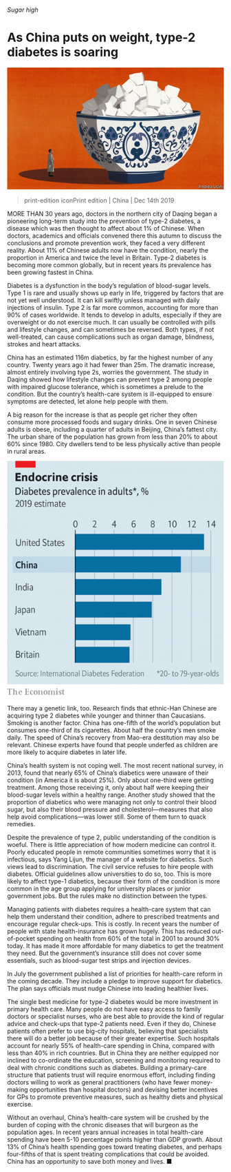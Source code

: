 ###### Sugar high

# As China puts on weight, type-2 diabetes is soaring 

![image](images/20191214_CND001_0.jpg) 

> print-edition iconPrint edition | China | Dec 14th 2019 

MORE THAN 30 years ago, doctors in the northern city of Daqing began a pioneering long-term study into the prevention of type-2 diabetes, a disease which was then thought to affect about 1% of Chinese. When doctors, academics and officials convened there this autumn to discuss the conclusions and promote prevention work, they faced a very different reality. About 11% of Chinese adults now have the condition, nearly the proportion in America and twice the level in Britain. Type-2 diabetes is becoming more common globally, but in recent years its prevalence has been growing fastest in China. 

Diabetes is a dysfunction in the body’s regulation of blood-sugar levels. Type 1 is rare and usually shows up early in life, triggered by factors that are not yet well understood. It can kill swiftly unless managed with daily injections of insulin. Type 2 is far more common, accounting for more than 90% of cases worldwide. It tends to develop in adults, especially if they are overweight or do not exercise much. It can usually be controlled with pills and lifestyle changes, and can sometimes be reversed. Both types, if not well-treated, can cause complications such as organ damage, blindness, strokes and heart attacks. 

China has an estimated 116m diabetics, by far the highest number of any country. Twenty years ago it had fewer than 25m. The dramatic increase, almost entirely involving type 2s, worries the government. The study in Daqing showed how lifestyle changes can prevent type 2 among people with impaired glucose tolerance, which is sometimes a prelude to the condition. But the country’s health-care system is ill-equipped to ensure symptoms are detected, let alone help people with them. 

A big reason for the increase is that as people get richer they often consume more processed foods and sugary drinks. One in seven Chinese adults is obese, including a quarter of adults in Beijing, China’s fattest city. The urban share of the population has grown from less than 20% to about 60% since 1980. City dwellers tend to be less physically active than people in rural areas. 

![image](images/20191214_CNC717.png) 

There may a genetic link, too. Research finds that ethnic-Han Chinese are acquiring type 2 diabetes while younger and thinner than Caucasians. Smoking is another factor. China has one-fifth of the world’s population but consumes one-third of its cigarettes. About half the country’s men smoke daily. The speed of China’s recovery from Mao-era destitution may also be relevant. Chinese experts have found that people underfed as children are more likely to acquire diabetes in later life. 

China’s health system is not coping well. The most recent national survey, in 2013, found that nearly 65% of China’s diabetics were unaware of their condition (in America it is about 25%). Only about one-third were getting treatment. Among those receiving it, only about half were keeping their blood-sugar levels within a healthy range. Another study showed that the proportion of diabetics who were managing not only to control their blood sugar, but also their blood pressure and cholesterol—measures that also help avoid complications—was lower still. Some of them turn to quack remedies. 

Despite the prevalence of type 2, public understanding of the condition is woeful. There is little appreciation of how modern medicine can control it. Poorly educated people in remote communities sometimes worry that it is infectious, says Yang Lijun, the manager of a website for diabetics. Such views lead to discrimination. The civil service refuses to hire people with diabetes. Official guidelines allow universities to do so, too. This is more likely to affect type-1 diabetics, because their form of the condition is more common in the age group applying for university places or junior government jobs. But the rules make no distinction between the types. 

Managing patients with diabetes requires a health-care system that can help them understand their condition, adhere to prescribed treatments and encourage regular check-ups. This is costly. In recent years the number of people with state health-insurance has grown hugely. This has reduced out-of-pocket spending on health from 60% of the total in 2001 to around 30% today. It has made it more affordable for many diabetics to get the treatment they need. But the government’s insurance still does not cover some essentials, such as blood-sugar test strips and injection devices. 

In July the government published a list of priorities for health-care reform in the coming decade. They include a pledge to improve support for diabetics. The plan says officials must nudge Chinese into leading healthier lives. 

The single best medicine for type-2 diabetes would be more investment in primary health care. Many people do not have easy access to family doctors or specialist nurses, who are best able to provide the kind of regular advice and check-ups that type-2 patients need. Even if they do, Chinese patients often prefer to use big-city hospitals, believing that specialists there will do a better job because of their greater expertise. Such hospitals account for nearly 55% of health-care spending in China, compared with less than 40% in rich countries. But in China they are neither equipped nor inclined to co-ordinate the education, screening and monitoring required to deal with chronic conditions such as diabetes. Building a primary-care structure that patients trust will require enormous effort, including finding doctors willing to work as general practitioners (who have fewer money-making opportunities than hospital doctors) and devising better incentives for GPs to promote preventive measures, such as healthy diets and physical exercise. 

Without an overhaul, China’s health-care system will be crushed by the burden of coping with the chronic diseases that will burgeon as the population ages. In recent years annual increases in total health-care spending have been 5-10 percentage points higher than GDP growth. About 13% of China’s health spending goes toward treating diabetes, and perhaps four-fifths of that is spent treating complications that could be avoided. China has an opportunity to save both money and lives. ■ 

